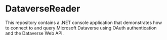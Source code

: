 # DataverseReader
This repository contains a .NET console application that demonstrates how to connect to and query Microsoft Dataverse using OAuth authentication and the Dataverse Web API.
